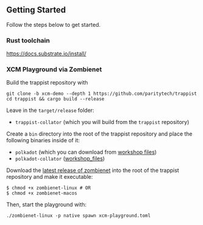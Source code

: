 ## Getting Started

Follow the steps below to get started.

### Rust toolchain 

https://docs.substrate.io/install/

### XCM Playground via Zombienet

Build the trappist repository with 
```
git clone -b xcm-demo --depth 1 https://github.com/paritytech/trappist
cd trappist && cargo build --release
```

Leave in the `target/release` folder:
- `trappist-collator` (which you will build from the `trappist` repository) 

Create a `bin` directory into the root of the trappist repository and place the following binaries inside of it:
- `polkadot` (which you can download from [workshop files](https://github.com/lana-shanghai/workshop_files))
- `polkadot-collator` ([workshop_files](https://github.com/lana-shanghai/workshop_files))

Download the [latest release of zombienet](https://github.com/paritytech/zombienet/releases/) into the root of the trappist repository and make it executable:
```
$ chmod +x zombienet-linux # OR
$ chmod +x zombienet-macos
```

Then, start the playground with:
```
./zombienet-linux -p native spawn xcm-playground.toml
```

